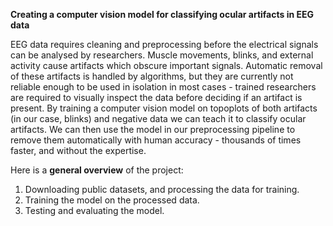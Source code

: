 **Creating a computer vision model for classifying ocular artifacts in EEG data**

EEG data requires cleaning and preprocessing before the electrical signals can be analysed by researchers. Muscle movements, blinks, and external activity cause artifacts which obscure important signals. Automatic removal of these artifacts is handled by algorithms, but they are currently not reliable enough to be used in isolation in most cases - trained researchers are required to visually inspect the data before deciding if an artifact is present.
By training a computer vision model on topoplots of both artifacts (in our case, blinks) and negative data we can teach it to classify ocular artifacts. We can then use the model in our preprocessing pipeline to remove them automatically with human accuracy - thousands of times faster, and without the expertise.

Here is a **general overview** of the project:
1. Downloading public datasets, and processing the data for training.
2. Training the model on the processed data.
3. Testing and evaluating the model.
